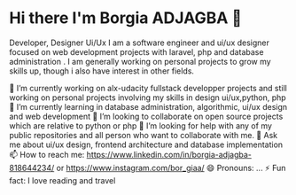 Hi there I'm Borgia ADJAGBA 👋
===============================

Developer, Designer Ui/Ux
I am a software engineer and ui/ux designer focused on web development projects with laravel, php and database administration . I am generally working on personal projects to grow my skills up, though i also have interest in other fields.

🔭 I’m currently working on alx-udacity fullstack developper projects and still working on personal projects involving my skills in design ui/ux,python, php
🌱 I’m currently learning in database administration, algorithmic, ui/ux design and web development
👯 I’m looking to collaborate on open source projects which are relative to python or php
🤔 I’m looking for help with any of my public repositories and all person who want to collaborate with me.
💬 Ask me about ui/ux design, frontend architecture and database implementation
📫 How to reach me: https://www.linkedin.com/in/borgia-adjagba-818644234/ or https://www.instagram.com/bor_giaa/
😄 Pronouns: ...
⚡ Fun fact: I love reading and travel
<!---
savin10/savin10 is a ✨ special ✨ repository because its `README.md` (this file) appears on your GitHub profile.
You can click the Preview link to take a look at your changes.
--->

